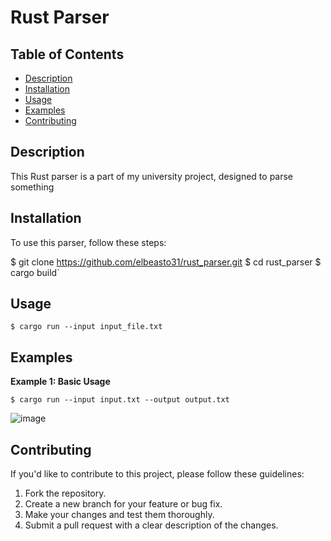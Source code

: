
# Rust Parser


## Table of Contents

- [Description](#description)
- [Installation](#installation)
- [Usage](#usage)
- [Examples](#examples)
- [Contributing](#contributing)

## Description

This Rust parser is a part of my university project, designed to parse something

## Installation

To use this parser, follow these steps:

$ git clone https://github.com/elbeasto31/rust_parser.git
$ cd rust_parser
$ cargo build` 

## Usage

`$ cargo run --input input_file.txt` 

## Examples


**Example 1: Basic Usage**

`$ cargo run --input input.txt --output output.txt` 

![image](https://github.com/elbeasto31/rust_parser/assets/82145632/af667ea2-3ebb-49db-82a1-73b65785ebb7)

## Contributing

If you'd like to contribute to this project, please follow these guidelines:

1.  Fork the repository.
2.  Create a new branch for your feature or bug fix.
3.  Make your changes and test them thoroughly.
4.  Submit a pull request with a clear description of the changes.
